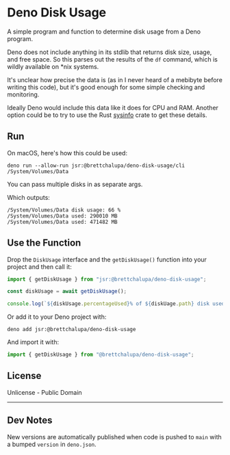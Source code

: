 # Deno Disk Usage

A simple program and function to determine disk usage from a Deno program.

Deno does not include anything in its stdlib that returns disk size, usage, and
free space. So this parses out the results of the `df` command, which is wildly
available on \*nix systems.

It's unclear how precise the data is (as in I never heard of a mebibyte before
writing this code), but it's good enough for some simple checking and
monitoring.

Ideally Deno would include this data like it does for CPU and RAM. Another
option could be to try to use the Rust
[sysinfo](https://crates.io/crates/sysinfo) crate to get these details.

## Run

On macOS, here's how this could be used:

```
deno run --allow-run jsr:@brettchalupa/deno-disk-usage/cli /System/Volumes/Data
```

You can pass multiple disks in as separate args.

Which outputs:

```console
/System/Volumes/Data disk usage: 66 %
/System/Volumes/Data used: 290010 MB
/System/Volumes/Data used: 471482 MB
```

## Use the Function

Drop the `DiskUsage` interface and the `getDiskUsage()` function into your
project and then call it:

```ts
import { getDiskUsage } from "jsr:@brettchalupa/deno-disk-usage";

const diskUsage = await getDiskUsage();

console.log(`${diskUsage.percentageUsed}% of ${diskUage.path} disk used`);
```

Or add it to your Deno project with:

```
deno add jsr:@brettchalupa/deno-disk-usage
```

And import it with:

```ts
import { getDiskUsage } from "@brettchalupa/deno-disk-usage";
```

## License

Unlicense - Public Domain

---

## Dev Notes

New versions are automatically published when code is pushed to `main` with a
bumped `version` in `deno.json`.
